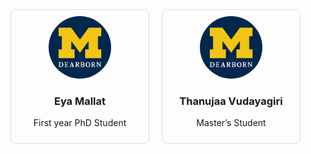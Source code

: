 <div style="display: flex; flex-wrap: wrap; gap: 20px;">

  <div style="border: 1px solid #ddd; border-radius: 8px; padding: 10px; width: 200px; text-align: center;">
    <img src="/assets/images/db-logo.png" alt="Student 1" style="width:100px;height:100px;border-radius:50%;">
    <h3>Eya Mallat</h3>
    <p>First year PhD Student</p>
  </div>

  <div style="border: 1px solid #ddd; border-radius: 8px; padding: 10px; width: 200px; text-align: center;">
    <img src="/assets/images/db-logo.png" alt="Student 2" style="width:100px;height:100px;border-radius:50%;">
    <h3>Thanujaa Vudayagiri</h3>
    <p>Master’s Student</p>
  </div>

</div>